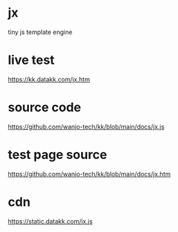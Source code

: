 # jx

tiny js template engine

# live test

https://kk.datakk.com/jx.htm

# source code

https://github.com/wanjo-tech/kk/blob/main/docs/jx.js

# test page source

https://github.com/wanjo-tech/kk/blob/main/docs/jx.htm

# cdn

https://static.datakk.com/jx.js
